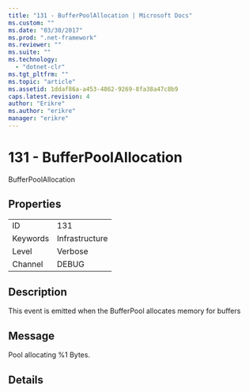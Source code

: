 ```yaml
---
title: "131 - BufferPoolAllocation | Microsoft Docs"
ms.custom: ""
ms.date: "03/30/2017"
ms.prod: ".net-framework"
ms.reviewer: ""
ms.suite: ""
ms.technology: 
  - "dotnet-clr"
ms.tgt_pltfrm: ""
ms.topic: "article"
ms.assetid: 1ddaf86a-a453-4862-9269-8fa38a47c8b9
caps.latest.revision: 4
author: "Erikre"
ms.author: "erikre"
manager: "erikre"
---
```

# 131 - BufferPoolAllocation
BufferPoolAllocation  
  
## Properties  
  
|||  
|-|-|  
|ID|131|  
|Keywords|Infrastructure|  
|Level|Verbose|  
|Channel|DEBUG|  
  
## Description  
 This event is emitted when the BufferPool allocates memory for buffers  
  
## Message  
 Pool allocating %1 Bytes.  
  
## Details